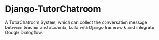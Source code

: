 # Django-TutorChatroom
A TutorChatroom System, which can collect the conversation message between teacher and students, build with Django framework and integrate Google Dialogflow.
